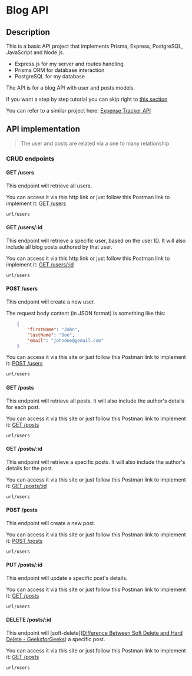 # Blog API

## Description

This is a basic API project that implements Prisma, Express, PostgreSQL, JavaScript and Node.js.

- Express.js for my server and routes handling.
- Prisma ORM for database interaction
- PostgreSQL for my database

The API is for a blog API with user and posts models.

If you want a step by step tutorial you can skip right to [this section](./tutorial.md)

You can refer to a similar project here: [Expense Tracker API](https://github.com/NathanaelMutua/expense-tracker-api?tab=readme-ov-file#api-implementation)

## API implementation

> The user and posts are related via a one to many relationship

### CRUD endpoints

#### GET /users

This endpoint will retrieve all users.

You can access it via this http link or just follow this Postman link to implement it: [GET /users](url)

```md
url/users
```

#### GET /users/:id

This endpoint will retrieve a specific user, based on the user ID. It will also include all blog posts authored by that user.

You can access it via this http link or just follow this Postman link to implement it: [GET /users/:id](url)

```md
url/users
```

#### POST /users

This endpoint will create a new user.

The request body content (in JSON format) is something like this:

```json
    {
        "firstName": "John",
        "lastName": "Doe",
        "email": "johndoe@gemail.com"
    }
```

You can access it via this site or just follow this Postman link to implement it: [POST /users](url)

```md
url/users
```

#### GET /posts

This endpoint will retrieve all posts. It will also include the author's details for each post.

You can access it via this site or just follow this Postman link to implement it: [GET /posts](url)

```md
url/users
```

#### GET /posts/:id

This endpoint will retrieve a specific posts. It will also include the author's details for the post.

You can access it via this site or just follow this Postman link to implement it: [GET /posts/:id](url)

```md
url/users
```

#### POST /posts

This endpoint will create a new post.

You can access it via this site or just follow this Postman link to implement it: [POST /posts](url)

```md
url/users
```

#### PUT /posts/:id

This endpoint will update a specific post's details.

You can access it via this site or just follow this Postman link to implement it: [GET /posts](url)

```md
url/users
```

#### DELETE /posts/:id

This endpoint will [soft-delete]([Difference Between Soft Delete and Hard Delete - GeeksforGeeks](https://www.geeksforgeeks.org/dbms/difference-between-soft-delete-and-hard-delete/)) a specific post.

You can access it via this site or just follow this Postman link to implement it: [GET /posts](url)

```md
url/users
```
